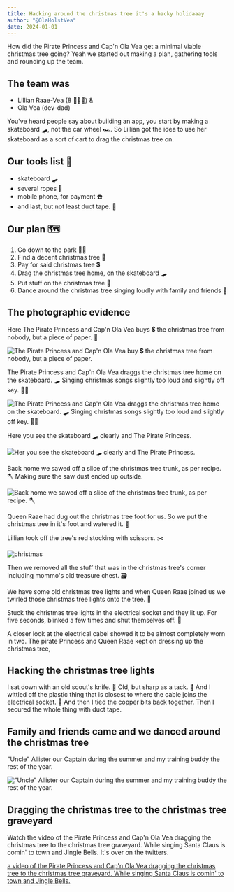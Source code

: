 ```yaml
---
title: Hacking around the christmas tree it's a hacky holidaaay
author: "@OlaHolstVea"
date: 2024-01-01
---
```


How did the Pirate Princess and Cap'n Ola Vea get a minimal viable christmas tree going?
Yeah we started out making a plan, gathering tools and rounding up the team.

## The team was

- Lillian Raae-Vea (8 🏴‍☠️👸) &
- Ola Vea (dev-dad)

You've heard people say about building an app, you start by making a skateboard 🛹, not the car wheel 🏎️. So Lillian got the idea to use her skateboard as a sort of cart to drag the christmas tree on.


## Our tools list 🔧

- skateboard 🛹
- several ropes 🧶
- mobile phone, for payment ☎️
- and last, but not least duct tape. 💪

## Our plan 🗺️

1. Go down to the park 🌳🌳
2. Find a decent christmas tree 🌲
3. Pay for said christmas tree 💲
4. Drag the christmas tree home, on the skateboard 🛹
5. Put stuff on the christmas tree 🌟
6. Dance around the christmas tree singing loudly with family and friends 🎵

## The photographic evidence

Here The Pirate Princess and Cap'n Ola Vea buys 💲 the christmas tree from nobody, but a piece of paper. 📄

![The Pirate Princess and Cap'n Ola Vea buy 💲 the christmas tree from nobody, but a piece of paper.](https://pbs.twimg.com/media/GCw7PFPXUAAzZV2?format=jpg&name=medium)


The Pirate Princess and Cap'n Ola Vea draggs the christmas tree home on the skateboard. 🛹 Singing christmas songs slightly too loud and slightly off key. 🔑🎵

![The Pirate Princess and Cap'n Ola Vea draggs the christmas tree home on the skateboard. 🛹 Singing christmas songs slightly too loud and slightly off key. 🔑🎵 ](https://pbs.twimg.com/media/GCw7aCvWoAAlJPf?format=jpg&name=small)

Here you see the skateboard 🛹 clearly and The Pirate Princess.

![Her you see the skateboard 🛹 clearly and The Pirate Princess.](https://pbs.twimg.com/media/GCw8uakWkAEdfYA?format=jpg&name=small)

Back home we sawed off a slice of the christmas tree trunk, as per recipe. 🪓 Making sure the saw dust ended up outside.

![Back home we sawed off a slice of the christmas tree trunk, as per recipe. 🪓](https://pbs.twimg.com/media/GCw7iTJWUAAlV3x?format=jpg&name=medium)


Queen Raae had dug out the christmas tree foot for us. So we put the christmas tree in it's foot and watered it. 🌊

Lillian took off the tree's red stocking with scissors. ✂️

![christmas](https://pbs.twimg.com/media/GCw7mDIWUAAk09Y?format=jpg&name=900x900)


Then we removed all the stuff that was in the christmas tree's corner including mommo's old treasure chest. 🗃️

We have some old christmas tree lights and when Queen Raae joined us we twirled those christmas tree lights onto the tree. 🚦

Stuck the christmas tree lights in the electrical socket and they lit up. For five seconds, blinked a few times and shut themselves off. 🚨

A closer look at the electrical cabel showed it to be almost completely worn in two. The pirate Princess and Queen Raae kept on dressing up the christmas tree,


## Hacking the christmas tree lights

I sat down with an old scout's knife. 🔪 Old, but sharp as a tack. 🌮 And I wittled off the plastic thing that is closest to where the cable joins the electrical socket. 🔌 And then I tied the copper bits back together. Then I secured the whole thing with duct tape.


## Family and friends came and we danced around the christmas tree

"Uncle" Allister our Captain during the summer and my training buddy the rest of the year.

!["Uncle" Allister our Captain during the summer and my training buddy the rest of the year.](https://pbs.twimg.com/media/GCw8rmFXIAA9fZt?format=jpg&name=small)


## Dragging the christmas tree to the christmas tree graveyard

Watch the video of the Pirate Princess and Cap'n Ola Vea dragging the christmas tree to the christmas tree graveyard. While singing Santa Claus is comin' to town and Jingle Bells. It's over on the twitters.

[a video of the Pirate Princess and Cap'n Ola Vea dragging the christmas tree to the christmas tree graveyard. While singing Santa Claus is comin' to town and Jingle Bells.](https://twitter.com/OlaHolstVea/status/1743681493765869725)




